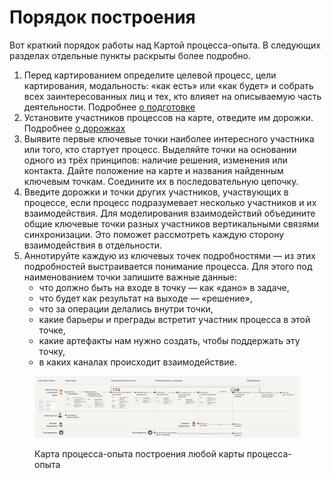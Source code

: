 # Порядок построения

Вот краткий порядок работы над Картой процесса-опыта. В следующих разделах отдельные пункты раскрыты более подробно.

1. Перед картированием определите целевой процесс, цели картирования, модальность: «как есть» или «как будет» и собрать всех заинтересованных лиц и тех, кто влияет на описываемую часть деятельности. Подробнее [о подготовке](1.-podgotovka-k-kartirovaniyu.md)
2. Установите участников процессов на карте, отведите им дорожки. Подробнее [о дорожках](2.-vyyavlenie-dorozhek-uchastnikov.md)
3. Выявите первые ключевые точки наиболее интересного участника или того, кто стартует процесс. Выделяйте точки на основании одного из трёх принципов: наличие решения, изменения или контакта. Дайте положение на карте и названия найденным ключевым точкам. Соедините их в последовательную цепочку.
4. Введите дорожки и точки других участников, участвующих в процессе, если процесс подразумевает несколько участников и их взаимодействия. Для моделирования взаимодействий объедините общие ключевые точки разных участников вертикальными связями синхронизации. Это поможет рассмотреть каждую сторону взаимодействия в отдельности.
5. Аннотируйте каждую из ключевых точек подробностями — из этих подробностей выстраивается понимание процесса. Для этого под наименованием точки запишите важные данные:&#x20;
   * что должно быть на входе в точку — как «дано» в задаче,&#x20;
   * что будет как результат на выходе — «решение»,
   * что за операции делались внутри точки,
   * какие барьеры и преграды встретит участник процесса в этой точке,
   * какие артефакты нам нужно создать, чтобы поддержать эту точку,
   * в каких каналах происходит взаимодействие.



<figure><img src="https://github.com/Byndyusoft/xp-mapping/blob/main/illustrations/04-xpm-example-xpm-xpm.jpg?raw=true" alt=""><figcaption><p>Карта процесса-опыта построения любой карты процесса-опыта</p></figcaption></figure>

